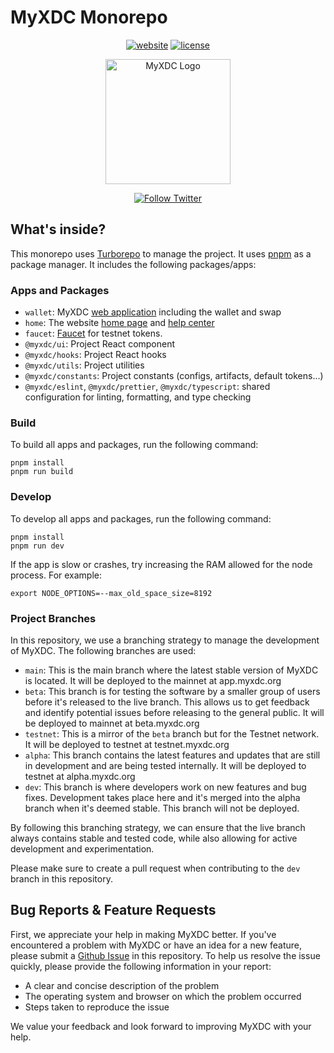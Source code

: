 # MyXDC Monorepo

<p align="center">
  <a href="https://myxdc.org"><img alt="website" src="https://img.shields.io/badge/website-myxdc.org-blue.svg"></a>
  <a href="https://github.com/SSekaiking/myxdc/blob/main/LICENSE"><img alt="license" src="https://img.shields.io/badge/license-BSL--1.1-blue.svg"></a>
</p>

<p align="center">
  <img alt="MyXDC Logo" src="https://user-images.githubusercontent.com/54310457/214492232-0907470b-5dec-4624-9992-97557e8c0657.png" width="200" />
</p>

<p align="center">
  <a href="https://twitter.com/MyXDCWallet"><img alt="Follow Twitter" src="https://img.shields.io/twitter/follow/MyXDCWallet?label=Follow&style=social"></a>
</p>

## What's inside?

This monorepo uses [Turborepo](https://turbo.build/repo) to manage the project. It uses [pnpm](https://pnpm.io) as a package manager. It includes the following packages/apps:

### Apps and Packages

- `wallet`: MyXDC [web application](https://testnet.myxdc.org) including the wallet and swap 
- `home`: The website [home page](https://www.myxdc.org/help) and [help center](https://www.myxdc.org/help)
- `faucet`: [Faucet](https://faucet.myxdc.org/) for testnet tokens.
- `@myxdc/ui`: Project React component
- `@myxdc/hooks`: Project React hooks
- `@myxdc/utils`: Project utilities
- `@myxdc/constants`: Project constants (configs, artifacts, default tokens...)
- `@myxdc/eslint`, `@myxdc/prettier`, `@myxdc/typescript`: shared configuration for linting, formatting, and type checking

### Build

To build all apps and packages, run the following command:

```
pnpm install
pnpm run build
```

### Develop

To develop all apps and packages, run the following command:

```
pnpm install
pnpm run dev
```

If the app is slow or crashes, try increasing the RAM allowed for the node process. For example:

```
export NODE_OPTIONS=--max_old_space_size=8192
```

### Project Branches

In this repository, we use a branching strategy to manage the development of MyXDC. The following branches are used:

- `main`: This is the main branch where the latest stable version of MyXDC is located. It will be deployed to the mainnet at app.myxdc.org
- `beta`: This branch is for testing the software by a smaller group of users before it's released to the live branch. This allows us to get feedback and identify potential issues before releasing to the general public. It will be deployed to mainnet at beta.myxdc.org
- `testnet`: This is a mirror of the `beta` branch but for the Testnet network. It will be deployed to testnet at testnet.myxdc.org
- `alpha`: This branch contains the latest features and updates that are still in development and are being tested internally. It will be deployed to testnet at alpha.myxdc.org
- `dev`: This branch is where developers work on new features and bug fixes. Development takes place here and it's merged into the alpha branch when it's deemed stable. This branch will not be deployed.

By following this branching strategy, we can ensure that the live branch always contains stable and tested code, while also allowing for active development and experimentation.

Please make sure to create a pull request when contributing to the `dev` branch in this repository.

## Bug Reports & Feature Requests

First, we appreciate your help in making MyXDC better. If you've encountered a problem with MyXDC or have an idea for a new feature, please submit a [Github Issue](https://github.com/SSekaiking/myxdc/issues/new) in this repository. To help us resolve the issue quickly, please provide the following information in your report:

- A clear and concise description of the problem
- The operating system and browser on which the problem occurred
- Steps taken to reproduce the issue

We value your feedback and look forward to improving MyXDC with your help.

